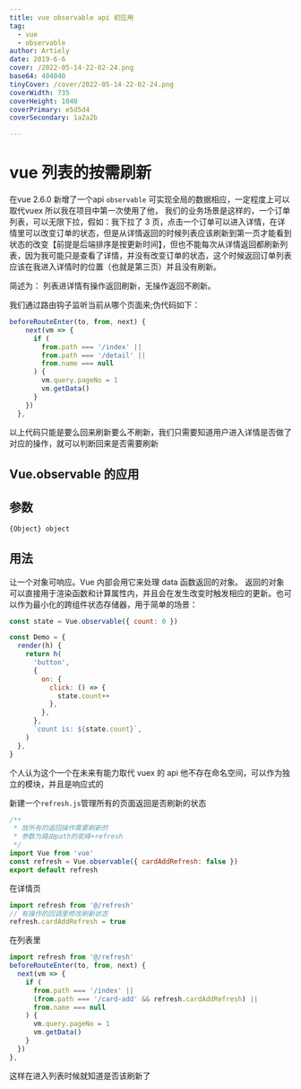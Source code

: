 ```yaml
---
title: vue observable api 初应用
tag:
  - vue
  - observable
author: Artiely
date: 2019-6-6
cover: /2022-05-14-22-02-24.png
base64: 404040
tinyCover: /cover/2022-05-14-22-02-24.png
coverWidth: 735
coverHeight: 1040
coverPrimary: e5d5d4
coverSecondary: 1a2a2b

---
```



# vue 列表的按需刷新
在vue 2.6.0 新增了一个api `observable` 可实现全局的数据相应，一定程度上可以取代vuex
所以我在项目中第一次使用了他，
我们的业务场景是这样的，一个订单列表，可以无限下拉，假如：我下拉了 3 页，点击一个订单可以进入详情，在详情里可以改变订单的状态，但是从详情返回的时候列表应该刷新到第一页才能看到状态的改变【前提是后端排序是按更新时间】，但也不能每次从详情返回都刷新列表，因为我可能只是查看了详情，并没有改变订单的状态，这个时候返回订单列表应该在我进入详情时的位置（也就是第三页）并且没有刷新。

简述为： 列表进详情有操作返回刷新，无操作返回不刷新。

我们通过路由钩子监听当前从哪个页面来;伪代码如下：

```js {5}
beforeRouteEnter(to, from, next) {
    next(vm => {
      if (
        from.path === '/index' ||
        from.path === '/detail' ||
        from.name === null
      ) {
        vm.query.pageNo = 1
        vm.getData()
      }
    })
  },

```

以上代码只能是要么回来刷新要么不刷新，我们只需要知道用户进入详情是否做了对应的操作，就可以判断回来是否需要刷新

## Vue.observable 的应用

## 参数

`{Object} object`

## 用法

让一个对象可响应。Vue 内部会用它来处理 data 函数返回的对象。
返回的对象可以直接用于渲染函数和计算属性内，并且会在发生改变时触发相应的更新。也可以作为最小化的跨组件状态存储器，用于简单的场景：

```js
const state = Vue.observable({ count: 0 })

const Demo = {
  render(h) {
    return h(
      'button',
      {
        on: {
          click: () => {
            state.count++
          },
        },
      },
      `count is: ${state.count}`,
    )
  },
}
```

个人认为这个一个在未来有能力取代 vuex 的 api
他不存在命名空间，可以作为独立的模块，并且是响应式的

新建一个`refresh.js`管理所有的页面返回是否刷新的状态

```js
/**
 * 放所有的返回操作需要刷新的
 * 参数为路由path的驼峰+refresh
 */
import Vue from 'vue'
const refresh = Vue.observable({ cardAddRefresh: false })
export default refresh
```

在详情页

```js
import refresh from '@/refresh'
// 有操作的回调里修改刷新状态
refresh.cardAddRefresh = true
```

在列表里

```js {6}
import refresh from '@/refresh'
beforeRouteEnter(to, from, next) {
  next(vm => {
    if (
      from.path === '/index' ||
      (from.path === '/card-add' && refresh.cardAddRefresh) ||
      from.name === null
    ) {
      vm.query.pageNo = 1
      vm.getData()
    }
  })
},

```

这样在进入列表时候就知道是否该刷新了

